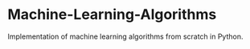 # Machine-Learning-Algorithms
Implementation of machine learning algorithms from scratch in Python.
